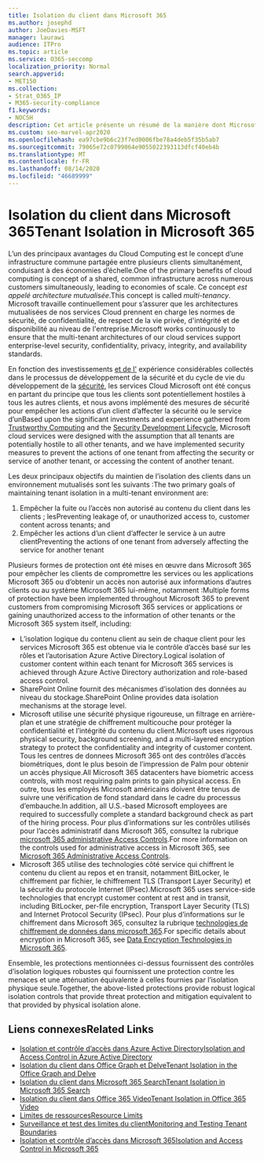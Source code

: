 ```yaml
---
title: Isolation du client dans Microsoft 365
ms.author: josephd
author: JoeDavies-MSFT
manager: laurawi
audience: ITPro
ms.topic: article
ms.service: O365-seccomp
localization_priority: Normal
search.appverid:
- MET150
ms.collection:
- Strat_O365_IP
- M365-security-compliance
f1.keywords:
- NOCSH
description: Cet article présente un résumé de la manière dont Microsoft applique l’isolation des clients dans les services Cloud tels que Microsoft 365.
ms.custom: seo-marvel-apr2020
ms.openlocfilehash: ea97cbe9b6c23f7ed0006fbe78a4deb5f35b5ab7
ms.sourcegitcommit: 79065e72c0799064e9055022393113dfcf40eb4b
ms.translationtype: MT
ms.contentlocale: fr-FR
ms.lasthandoff: 08/14/2020
ms.locfileid: "46689999"
---
```

# <a name="tenant-isolation-in-microsoft-365"></a><span data-ttu-id="52b11-103">Isolation du client dans Microsoft 365</span><span class="sxs-lookup"><span data-stu-id="52b11-103">Tenant Isolation in Microsoft 365</span></span>

<span data-ttu-id="52b11-104">L’un des principaux avantages du Cloud Computing est le concept d’une infrastructure commune partagée entre plusieurs clients simultanément, conduisant à des économies d’échelle.</span><span class="sxs-lookup"><span data-stu-id="52b11-104">One of the primary benefits of cloud computing is concept of a shared, common infrastructure across numerous customers simultaneously, leading to economies of scale.</span></span> <span data-ttu-id="52b11-105">Ce concept *est appelé architecture mutualisée*.</span><span class="sxs-lookup"><span data-stu-id="52b11-105">This concept is called *multi-tenancy*.</span></span> <span data-ttu-id="52b11-106">Microsoft travaille continuellement pour s’assurer que les architectures mutualisées de nos services Cloud prennent en charge les normes de sécurité, de confidentialité, de respect de la vie privée, d'intégrité et de disponibilité au niveau de l'entreprise.</span><span class="sxs-lookup"><span data-stu-id="52b11-106">Microsoft works continuously to ensure that the multi-tenant architectures of our cloud services support enterprise-level security, confidentiality, privacy, integrity, and availability standards.</span></span>

<span data-ttu-id="52b11-107">En fonction des investissements [et de l'](https://www.microsoft.com/trust-center) expérience considérables collectés dans le processus de développement de la sécurité et du cycle de vie du développement de la [sécurité](https://www.microsoft.com/securityengineering/sdl/), les services Cloud Microsoft ont été conçus en partant du principe que tous les clients sont potentiellement hostiles à tous les autres clients, et nous avons implémenté des mesures de sécurité pour empêcher les actions d’un client d’affecter la sécurité ou le service d’un</span><span class="sxs-lookup"><span data-stu-id="52b11-107">Based upon the significant investments and experience gathered from [Trustworthy Computing](https://www.microsoft.com/trust-center) and the [Security Development Lifecycle](https://www.microsoft.com/securityengineering/sdl/), Microsoft cloud services were designed with the assumption that all tenants are potentially hostile to all other tenants, and we have implemented security measures to prevent the actions of one tenant from affecting the security or service of another tenant, or accessing the content of another tenant.</span></span>

<span data-ttu-id="52b11-108">Les deux principaux objectifs du maintien de l’isolation des clients dans un environnement mutualisés sont les suivants :</span><span class="sxs-lookup"><span data-stu-id="52b11-108">The two primary goals of maintaining tenant isolation in a multi-tenant environment are:</span></span>

1.    <span data-ttu-id="52b11-109">Empêcher la fuite ou l’accès non autorisé au contenu du client dans les clients ; les</span><span class="sxs-lookup"><span data-stu-id="52b11-109">Preventing leakage of, or unauthorized access to, customer content across tenants; and</span></span>
2.    <span data-ttu-id="52b11-110">Empêcher les actions d’un client d’affecter le service à un autre client</span><span class="sxs-lookup"><span data-stu-id="52b11-110">Preventing the actions of one tenant from adversely affecting the service for another tenant</span></span>

<span data-ttu-id="52b11-111">Plusieurs formes de protection ont été mises en œuvre dans Microsoft 365 pour empêcher les clients de compromettre les services ou les applications Microsoft 365 ou d’obtenir un accès non autorisé aux informations d’autres clients ou au système Microsoft 365 lui-même, notamment :</span><span class="sxs-lookup"><span data-stu-id="52b11-111">Multiple forms of protection have been implemented throughout Microsoft 365 to prevent customers from compromising Microsoft 365 services or applications or gaining unauthorized access to the information of other tenants or the Microsoft 365 system itself, including:</span></span>

- <span data-ttu-id="52b11-112">L’isolation logique du contenu client au sein de chaque client pour les services Microsoft 365 est obtenue via le contrôle d’accès basé sur les rôles et l’autorisation Azure Active Directory.</span><span class="sxs-lookup"><span data-stu-id="52b11-112">Logical isolation of customer content within each tenant for Microsoft 365 services is achieved through Azure Active Directory authorization and role-based access control.</span></span>
- <span data-ttu-id="52b11-113">SharePoint Online fournit des mécanismes d’isolation des données au niveau du stockage.</span><span class="sxs-lookup"><span data-stu-id="52b11-113">SharePoint Online provides data isolation mechanisms at the storage level.</span></span>
- <span data-ttu-id="52b11-114">Microsoft utilise une sécurité physique rigoureuse, un filtrage en arrière-plan et une stratégie de chiffrement multicouche pour protéger la confidentialité et l’intégrité du contenu du client.</span><span class="sxs-lookup"><span data-stu-id="52b11-114">Microsoft uses rigorous physical security, background screening, and a multi-layered encryption strategy to protect the confidentiality and integrity of customer content.</span></span> <span data-ttu-id="52b11-115">Tous les centres de donnees Microsoft 365 ont des contrôles d’accès biométriques, dont le plus besoin de l’impression de Palm pour obtenir un accès physique.</span><span class="sxs-lookup"><span data-stu-id="52b11-115">All Microsoft 365 datacenters have biometric access controls, with most requiring palm prints to gain physical access.</span></span> <span data-ttu-id="52b11-116">En outre, tous les employés Microsoft américains doivent être tenus de suivre une vérification de fond standard dans le cadre du processus d’embauche.</span><span class="sxs-lookup"><span data-stu-id="52b11-116">In addition, all U.S.-based Microsoft employees are required to successfully complete a standard background check as part of the hiring process.</span></span> <span data-ttu-id="52b11-117">Pour plus d’informations sur les contrôles utilisés pour l’accès administratif dans Microsoft 365, consultez la rubrique [microsoft 365 administrative Access Controls](microsoft-365-administrative-access-controls-overview.md).</span><span class="sxs-lookup"><span data-stu-id="52b11-117">For more information on the controls used for administrative access in Microsoft 365, see [Microsoft 365 Administrative Access Controls](microsoft-365-administrative-access-controls-overview.md).</span></span>
- <span data-ttu-id="52b11-118">Microsoft 365 utilise des technologies côté service qui chiffrent le contenu du client au repos et en transit, notamment BitLocker, le chiffrement par fichier, le chiffrement TLS (Transport Layer Security) et la sécurité du protocole Internet (IPsec).</span><span class="sxs-lookup"><span data-stu-id="52b11-118">Microsoft 365 uses service-side technologies that encrypt customer content at rest and in transit, including BitLocker, per-file encryption, Transport Layer Security (TLS) and Internet Protocol Security (IPsec).</span></span> <span data-ttu-id="52b11-119">Pour plus d’informations sur le chiffrement dans Microsoft 365, consultez la rubrique [technologies de chiffrement de données dans microsoft 365](https://docs.microsoft.com/microsoft-365/compliance/office-365-encryption-in-the-microsoft-cloud-overview).</span><span class="sxs-lookup"><span data-stu-id="52b11-119">For specific details about encryption in Microsoft 365, see [Data Encryption Technologies in Microsoft 365](https://docs.microsoft.com/microsoft-365/compliance/office-365-encryption-in-the-microsoft-cloud-overview).</span></span>

<span data-ttu-id="52b11-120">Ensemble, les protections mentionnées ci-dessus fournissent des contrôles d’isolation logiques robustes qui fournissent une protection contre les menaces et une atténuation équivalente à celles fournies par l’isolation physique seule.</span><span class="sxs-lookup"><span data-stu-id="52b11-120">Together, the above-listed protections provide robust logical isolation controls that provide threat protection and mitigation equivalent to that provided by physical isolation alone.</span></span>

## <a name="related-links"></a><span data-ttu-id="52b11-121">Liens connexes</span><span class="sxs-lookup"><span data-stu-id="52b11-121">Related Links</span></span>

- [<span data-ttu-id="52b11-122">Isolation et contrôle d’accès dans Azure Active Directory</span><span class="sxs-lookup"><span data-stu-id="52b11-122">Isolation and Access Control in Azure Active Directory</span></span>](microsoft-365-isolation-in-azure-active-directory.md)
- [<span data-ttu-id="52b11-123">Isolation du client dans Office Graph et Delve</span><span class="sxs-lookup"><span data-stu-id="52b11-123">Tenant Isolation in the Office Graph and Delve</span></span>](microsoft-365-isolation-in-graph-and-delve.md)
- [<span data-ttu-id="52b11-124">Isolation du client dans Microsoft 365 Search</span><span class="sxs-lookup"><span data-stu-id="52b11-124">Tenant Isolation in Microsoft 365 Search</span></span>](microsoft-365-isolation-in-microsoft-365-search.md)
- [<span data-ttu-id="52b11-125">Isolation du client dans Office 365 Video</span><span class="sxs-lookup"><span data-stu-id="52b11-125">Tenant Isolation in Office 365 Video</span></span>](microsoft-365-isolation-in-microsoft-365-video.md)
- [<span data-ttu-id="52b11-126">Limites de ressources</span><span class="sxs-lookup"><span data-stu-id="52b11-126">Resource Limits</span></span>](microsoft-365-resource-limits.md)
- [<span data-ttu-id="52b11-127">Surveillance et test des limites du client</span><span class="sxs-lookup"><span data-stu-id="52b11-127">Monitoring and Testing Tenant Boundaries</span></span>](microsoft-365-monitoring-and-testing.md)
- [<span data-ttu-id="52b11-128">Isolation et contrôle d’accès dans Microsoft 365</span><span class="sxs-lookup"><span data-stu-id="52b11-128">Isolation and Access Control in Microsoft 365</span></span>](microsoft-365-isolation-in-microsoft-365.md)
